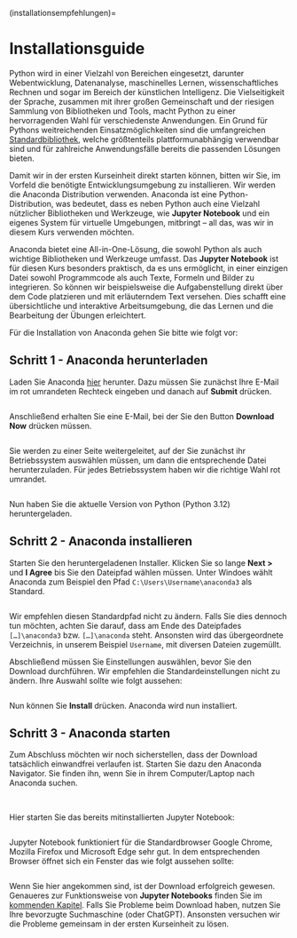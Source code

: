 (installationsempfehlungen)=
# Installationsguide

Python wird in einer Vielzahl von Bereichen eingesetzt, darunter Webentwicklung, Datenanalyse, maschinelles Lernen, wissenschaftliches Rechnen und sogar im Bereich der künstlichen Intelligenz. Die Vielseitigkeit der Sprache, zusammen mit ihrer großen Gemeinschaft und der riesigen Sammlung von Bibliotheken und Tools, macht Python zu einer hervorragenden Wahl für verschiedenste Anwendungen. Ein Grund für Pythons weitreichenden Einsatzmöglichkeiten sind die umfangreichen [Standardbibliothek](https://docs.python.org/3/library/), welche größtenteils plattformunabhängig verwendbar sind und für zahlreiche Anwendungsfälle bereits die passenden Lösungen bieten.


Damit wir in der ersten Kurseinheit direkt starten können, bitten wir Sie, im Vorfeld die benötigte Entwicklungsumgebung zu installieren. Wir werden die Anaconda Distribution verwenden. Anaconda ist eine Python-Distribution, was bedeutet, dass es neben Python auch eine Vielzahl nützlicher Bibliotheken und Werkzeuge, wie **Jupyter Notebook** und ein eigenes System für virtuelle Umgebungen, mitbringt – all das, was wir in diesem Kurs verwenden möchten.

Anaconda bietet eine All-in-One-Lösung, die sowohl Python als auch wichtige Bibliotheken und Werkzeuge umfasst. Das **Jupyter Notebook** ist für diesen Kurs besonders praktisch, da es uns ermöglicht, in einer einzigen Datei sowohl Programmcode als auch Texte, Formeln und Bilder zu integrieren. So können wir beispielsweise die Aufgabenstellung direkt über dem Code platzieren und mit erläuterndem Text versehen. Dies schafft eine übersichtliche und interaktive Arbeitsumgebung, die das Lernen und die Bearbeitung der Übungen erleichtert.

Für die Installation von Anaconda gehen Sie bitte wie folgt vor:

## Schritt 1 - Anaconda herunterladen
Laden Sie Anaconda [hier](https://www.anaconda.com/download) herunter. Dazu müssen Sie zunächst Ihre E-Mail im rot umrandeten Rechteck eingeben und danach auf **Submit** drücken.
```{figure} img/anaconda/anaconda_installation_1.png
```

Anschließend erhalten Sie eine E-Mail, bei der Sie den Button **Download Now** drücken müssen.
```{figure} img/anaconda/anaconda_installation_2.png
```
Sie werden zu einer Seite weitergeleitet, auf der Sie zunächst ihr Betriebssystem auswählen müssen, um dann die entsprechende Datei herunterzuladen. Für jedes Betriebssystem haben wir die richtige Wahl rot umrandet. 
```{figure} img/anaconda/anaconda_installation_3.png
```
Nun haben Sie die aktuelle Version von Python (Python 3.12) heruntergeladen.

## Schritt 2 - Anaconda installieren
Starten Sie den heruntergeladenen Installer. Klicken Sie so lange **Next >** und **I Agree** bis Sie den Dateipfad wählen
müssen. Unter Windoes wählt Anaconda zum Beispiel den Pfad `C:\Users\Username\anaconda3` als Standard. 
```{figure} img/anaconda/anaconda_installation_4.png
```
Wir empfehlen diesen Standardpfad nicht zu ändern. Falls Sie dies dennoch tun möchten, achten Sie darauf, dass am Ende des Dateipfades `[…]\anaconda3` bzw.  `[…]\anaconda` steht. Ansonsten wird das übergeordnete Verzeichnis, in unserem Beispiel `Username`, mit diversen Dateien zugemüllt.


Abschließend müssen Sie Einstellungen auswählen, bevor Sie den Download durchführen. Wir empfehlen die Standardeinstellungen nicht zu ändern. Ihre Auswahl sollte wie folgt aussehen:
```{figure} img/anaconda/anaconda_installation_5.png
```
Nun können Sie **Install** drücken. Anaconda wird nun installiert.

## Schritt 3 - Anaconda starten
Zum Abschluss möchten wir noch sicherstellen, dass der Download tatsächlich einwandfrei verlaufen ist. Starten Sie dazu den Anaconda Navigator. Sie finden ihn, wenn Sie in ihrem Computer/Laptop nach Anaconda suchen.
```{figure} img/anaconda/anaconda_installation_6.png
```

\
Hier starten Sie das bereits mitinstallierten Jupyter Notebook:
```{figure} img/anaconda/anaconda_installation_7.png
```
Jupyter Notebook funktioniert für die Standardbrowser Google Chrome, Mozilla Firefox und Microsoft Edge sehr gut. In dem entsprechenden Browser öffnet sich ein Fenster das wie folgt aussehen sollte:
```{figure} img/anaconda/anaconda_installation_8.png
```
Wenn Sie hier angekommen sind, ist der Download erfolgreich gewesen. Genaueres zur Funktionsweise von **Jupyter Notebooks** finden Sie im [kommenden Kapitel](./funktionsweise_jupyter_notebook.md). Falls Sie Probleme beim Download haben, nutzen Sie Ihre bevorzugte Suchmaschine (oder ChatGPT). Ansonsten versuchen wir die Probleme gemeinsam in der ersten Kurseinheit zu lösen. 




